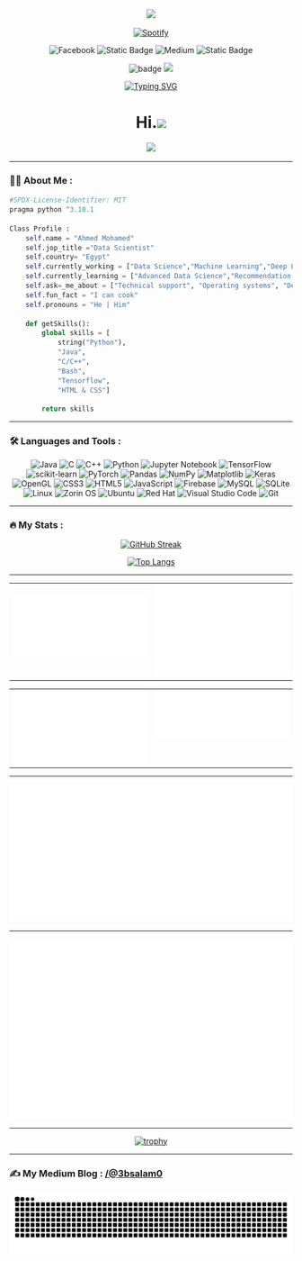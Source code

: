 <div id="header" align="center">
  <img src="https://github.com/Anmol-Baranwal/Cool-GIFs-For-GitHub/assets/74038190/d48893bd-0757-481c-8d7e-ba3e163feae7" height=170 />
</div>
<div id="badges"align="center">

[![Spotify](https://novatorem-self-one.vercel.app/api/spotify)](https://open.spotify.com/user/9m3wv5dp)

![Facebook](https://img.shields.io/badge/Facebook-%231877F2.svg?style=for-the-badge&logo=Facebook&logoColor=white&link=https%3A%2F%2Fwww.facebook.com%2F3BSALAM.Alien)
![Static Badge](https://img.shields.io/badge/instagram-white?style=for-the-badge&logo=instagram&link=https%3A%2F%2Fwww.instagram.com%2F3bsalam.1%2F)
![Medium](https://img.shields.io/badge/Medium-12100E?style=for-the-badge&logo=medium&logoColor=white&link=https%3A%2F%2Fmedium.com%2F@3bsalam0)
![Static Badge](https://img.shields.io/badge/linkedin-white?style=for-the-badge&logo=linkedin&color=%230A66C2&link=https%3A%2F%2Fwww.linkedin.com%2Fin%2Fahmed-abdulsalam1%2F)
</div>
<div id="header1" align="center">
  
  ![badge](https://aktive.kerolloz.dev/egypt/3bsalam-1?label=&color=12100E&style=for-the-badge&rnkPrefix=Ranked%20&rnkSuffix=%20In%20Egypt)
  <img src="https://komarev.com/ghpvc/?username=3bsalam-1&color=12100E&style=for-the-badge&label=VIEWS"/>
</div>
<div id="view" align="center">

[![Typing SVG](https://readme-typing-svg.demolab.com?font=Anton&pause=1000&color=2388F7&center=true&width=435&lines=Data+Scientist)](https://git.io/typing-svg)
<h1>
  Hi.<img src="https://media.giphy.com/media/hvRJCLFzcasrR4ia7z/giphy.gif" width="30px"/>
</h1>
</div>

<div align="center">
  <img src="https://user-images.githubusercontent.com/74038190/229223263-cf2e4b07-2615-4f87-9c38-e37600f8381a.gif" width="200">
</div>

---
### :man_technologist: About Me :

```python
#SPDX-License-Identifier: MIT
pragma python ^3.10.1

Class Profile :
    self.name = "Ahmed Mohamed"
    self.jop_title ="Data Scientist"
    self.country= "Egypt"
    self.currently_working = ["Data Science","Machine Learning","Deep Learning"]
    self.currently_learning = ["Advanced Data Science","Recommendation Systems","Reinforcement Learning"]
    self.ask=_me_about = ["Technical support", "Operating systems", "Desktop apps", "IT", "Data Science"]
    self.fun_fact = "I can cook"
    self.pronouns = "He | Him"

    def getSkills():
        global skills = [
            string("Python"),
            "Java",
            "C/C++",
            "Bash",
            "Tensorflow",
            "HTML & CSS"]

        return skills

```
---

### :hammer_and_wrench: Languages and Tools :
<div align="center">
 
  ![Java](https://img.shields.io/badge/java-%23ED8B00.svg?style=for-the-badge&logo=openjdk&logoColor=white)
  ![C](https://img.shields.io/badge/c-%2300599C.svg?style=for-the-badge&logo=c&logoColor=white)
  ![C++](https://img.shields.io/badge/c++-%2300599C.svg?style=for-the-badge&logo=c%2B%2B&logoColor=white)
  ![Python](https://img.shields.io/badge/python-3670A0?style=for-the-badge&logo=python&logoColor=ffdd54)
  ![Jupyter Notebook](https://img.shields.io/badge/jupyter-%23FA0F00.svg?style=for-the-badge&logo=jupyter&logoColor=white)
  ![TensorFlow](https://img.shields.io/badge/TensorFlow-%23FF6F00.svg?style=for-the-badge&logo=TensorFlow&logoColor=white)
  ![scikit-learn](https://img.shields.io/badge/scikit--learn-%23F7931E.svg?style=for-the-badge&logo=scikit-learn&logoColor=white)
  ![PyTorch](https://img.shields.io/badge/PyTorch-%23EE4C2C.svg?style=for-the-badge&logo=PyTorch&logoColor=white)
  ![Pandas](https://img.shields.io/badge/pandas-%23150458.svg?style=for-the-badge&logo=pandas&logoColor=white)
  ![NumPy](https://img.shields.io/badge/numpy-%23013243.svg?style=for-the-badge&logo=numpy&logoColor=white)
  ![Matplotlib](https://img.shields.io/badge/Matplotlib-%23ffffff.svg?style=for-the-badge&logo=Matplotlib&logoColor=black)
  ![Keras](https://img.shields.io/badge/Keras-%23D00000.svg?style=for-the-badge&logo=Keras&logoColor=white)
  ![OpenGL](https://img.shields.io/badge/OpenGL-%23FFFFFF.svg?style=for-the-badge&logo=opengl)
  ![CSS3](https://img.shields.io/badge/css3-%231572B6.svg?style=for-the-badge&logo=css3&logoColor=white)
  ![HTML5](https://img.shields.io/badge/html5-%23E34F26.svg?style=for-the-badge&logo=html5&logoColor=white)
  ![JavaScript](https://img.shields.io/badge/javascript-%23323330.svg?style=for-the-badge&logo=javascript&logoColor=%23F7DF1E)
  ![Firebase](https://img.shields.io/badge/Firebase-039BE5?style=for-the-badge&logo=Firebase&logoColor=white)
  ![MySQL](https://img.shields.io/badge/mysql-%2300f.svg?style=for-the-badge&logo=mysql&logoColor=white)
  ![SQLite](https://img.shields.io/badge/sqlite-%2307405e.svg?style=for-the-badge&logo=sqlite&logoColor=white)
  ![Linux](https://img.shields.io/badge/Linux-FCC624?style=for-the-badge&logo=linux&logoColor=black)
  ![Zorin OS](https://img.shields.io/badge/-Zorin%20OS-%2310AAEB?style=for-the-badge&logo=zorin&logoColor=white)
  ![Ubuntu](https://img.shields.io/badge/Ubuntu-E95420?style=for-the-badge&logo=ubuntu&logoColor=white)
  ![Red Hat](https://img.shields.io/badge/Red%20Hat-EE0000?style=for-the-badge&logo=redhat&logoColor=white)
  ![Visual Studio Code](https://img.shields.io/badge/Visual%20Studio%20Code-0078d7.svg?style=for-the-badge&logo=visual-studio-code&logoColor=white)
  ![Git](https://img.shields.io/badge/git-%23F05033.svg?style=for-the-badge&logo=git&logoColor=white)
</div>

---

### :fire: My Stats :
<div align="center">
  
[![GitHub Streak](http://github-readme-streak-stats.herokuapp.com?user=3bsalam-1&exclude_days=Mon%2CTue%2CSat&theme=github-dark-dimmed&hide_border=true&stroke=EBEBEB00&date_format=j%20M%5B%20Y%5D&background=EB545400&excludeDaysLabel=EB545400)](https://github.com/3bsalam-1?tab=repositories)

[![Top Langs](https://github-readme-stats.vercel.app/api/top-langs/?username=3bsalam-1&bg_color=00000000&border_color=00000000&&langs_count=10&layout=compact)](https://github.com/3bsalam-1?tab=repositories) <!--(https://github.com/anuraghazra/github-readme-stats)-->

---

<table><tr><td valign="top" width="50%">

<br>

<img src="./assets/metrics.plugin.overview.svg">

</td><td valign="top" width="50%">

<img src="./assets/metrics.plugin.isocalendar.fullyear.svg" >

</td></tr></table>

<table><tr><td valign="top" width="50%">

<img src="./assets/metrics.plugin.activity.svg">

</td><td valign="top" width="50%">

<img src="./assets/metrics.plugin.stargazers.svg" >

</td></tr></table>

</details>

---

<img src="./assets/metrics.plugin.wakatime.svg">

---

<img src="./assets/metrics.plugin.achievements.svg">

---

 [![trophy](https://github-profile-trophy-ahmed.vercel.app/?username=3bsalam-1&theme=onedark&no-bg=true&no-frame=true&column=-1)](https://github.com/3bsalam-1?tab=repositories)<!--(https://github.com/ryo-ma/github-profile-trophy)-->
</div>
 
---
 
### :writing_hand: My Medium Blog  : [/@3bsalam0](https://medium.com/@3bsalam0)

![snake gif](https://github.com/3bsalam-1/3bsalam-1/blob/output/github-contribution-grid-snake-dark.svg)
